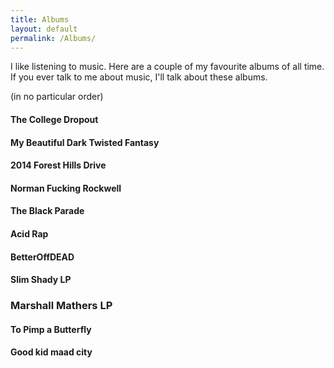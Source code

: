 ```yaml
---
title: Albums
layout: default
permalink: /Albums/
---
```


I like listening to music. Here are a couple of my favourite albums of all time. If you ever talk to me about music, I'll talk about these albums.

(in no particular order)

#### The College Dropout

#### My Beautiful Dark Twisted Fantasy

#### 2014 Forest Hills Drive

#### Norman Fucking Rockwell

#### The Black Parade

#### Acid Rap

#### BetterOffDEAD

#### Slim Shady LP

### Marshall Mathers LP

#### To Pimp a Butterfly

#### Good kid maad city
